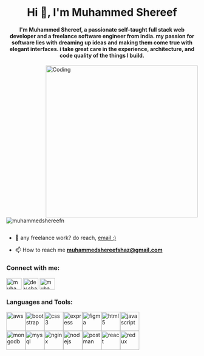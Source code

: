 <h1 align="center">Hi 👋, I'm Muhammed Shereef</h1>
<h4 align="center">I'm Muhammed Shereef, a passionate self-taught full stack web developer and a freelance software engineer from india. my passion for software lies with dreaming up ideas and making them come true with elegant interfaces. i take great care in the experience, architecture, and code quality of the things I build.</h4>
<img align="right" alt="Coding" width="400" src="https://camo.githubusercontent.com/7de37139d0b4c1ce40865e799b446c0e963a3dd8fb68d239707237c40604fa3d/68747470733a2f2f63646e2e6472696262626c652e636f6d2f75736572732f3733303730332f73637265656e73686f74732f363538313234332f6176656e746f2e676966">

<p align="left"> <img src="https://komarev.com/ghpvc/?username=muhammedshereefn&label=Profile%20views&color=0e75b6&style=flat" alt="muhammedshereefn" /> </p>

<p align="left"> <a href="https://twitter.com/" target="blank"><img src="https://img.shields.io/twitter/follow/?logo=twitter&style=for-the-badge" alt="" /></a> </p>

- 💼 any freelance work? do reach, [email :)](muhammedshereefshaz@gmail.com)

- 📫 How to reach me **muhammedshereefshaz@gmail.com**

<h3 align="left">Connect with me:</h3>
<p align="left">
<a href="https://linkedin.com/in/muhammedshereef-dev" target="blank"><img align="center" src="https://raw.githubusercontent.com/rahuldkjain/github-profile-readme-generator/master/src/images/icons/Social/linked-in-alt.svg" alt="muhammedshereef-dev" height="30" width="40" /></a>
<a href="https://instagram.com/dev.shaz" target="blank"><img align="center" src="https://raw.githubusercontent.com/rahuldkjain/github-profile-readme-generator/master/src/images/icons/Social/instagram.svg" alt="dev.shaz" height="30" width="40" /></a>
<a href="https://www.leetcode.com/muhammedshereef" target="blank"><img align="center" src="https://raw.githubusercontent.com/rahuldkjain/github-profile-readme-generator/master/src/images/icons/Social/leet-code.svg" alt="muhammedshereef" height="30" width="40" /></a>
</p>

<h3 align="left">Languages and Tools:</h3>
<div align="left">
  <div style="display: flex; flex-wrap: wrap;">
    <a href="https://aws.amazon.com" target="_blank" rel="noreferrer">
      <img src="https://img.icons8.com/color/96/000000/amazon-web-services.png" alt="aws" width="50" height="50"/>
    </a>
    <a href="https://getbootstrap.com" target="_blank" rel="noreferrer">
      <img src="https://img.icons8.com/color/96/000000/bootstrap.png" alt="bootstrap" width="50" height="50"/>
    </a>
    <a href="https://www.w3schools.com/css/" target="_blank" rel="noreferrer">
      <img src="https://img.icons8.com/color/96/000000/css3.png" alt="css3" width="50" height="50"/>
    </a>
    <a href="https://expressjs.com" target="_blank" rel="noreferrer">
      <img src="https://img.icons8.com/color/96/000000/express.png" alt="express" width="50" height="50"/>
    </a>
    <a href="https://www.figma.com/" target="_blank" rel="noreferrer">
      <img src="https://img.icons8.com/color/96/000000/figma.png" alt="figma" width="50" height="50"/>
    </a>
    <a href="https://www.w3.org/html/" target="_blank" rel="noreferrer">
      <img src="https://img.icons8.com/color/96/000000/html-5.png" alt="html5" width="50" height="50"/>
    </a>
    <a href="https://developer.mozilla.org/en-US/docs/Web/JavaScript" target="_blank" rel="noreferrer">
      <img src="https://img.icons8.com/color/96/000000/javascript.png" alt="javascript" width="50" height="50"/>
    </a>
  </div>
  <div style="display: flex; flex-wrap: wrap;">
    <a href="https://www.mongodb.com/" target="_blank" rel="noreferrer">
      <img src="https://img.icons8.com/color/96/000000/mongodb.png" alt="mongodb" width="50" height="50"/>
    </a>
    <a href="https://www.mysql.com/" target="_blank" rel="noreferrer">
      <img src="https://img.icons8.com/color/96/000000/mysql.png" alt="mysql" width="50" height="50"/>
    </a>
    <a href="https://www.nginx.com" target="_blank" rel="noreferrer">
      <img src="https://img.icons8.com/color/96/000000/nginx.png" alt="nginx" width="50" height="50"/>
    </a>
    <a href="https://nodejs.org" target="_blank" rel="noreferrer">
      <img src="https://img.icons8.com/color/96/000000/nodejs.png" alt="nodejs" width="50" height="50"/>
    </a>
    <a href="https://postman.com" target="_blank" rel="noreferrer">
      <img src="https://img.icons8.com/color/96/000000/postman-api.png" alt="postman" width="50" height="50"/>
    </a>
    <a href="https://reactjs.org/" target="_blank" rel="noreferrer">
      <img src="https://img.icons8.com/color/96/000000/react-native.png" alt="react" width="50" height="50"/>
    </a>
    <a href="https://redux.js.org" target="_blank" rel="noreferrer">
      <img src="https://img.icons8.com/color/96/000000/redux.png" alt="redux" width="50" height="50"/>
    </a>
  </div>
</div>







<br>




